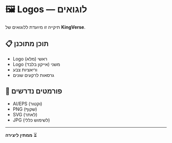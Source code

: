 # 🖼 Logos — לוגואים

תיקייה זו מיועדת ללוגואים של **KingVerse**.

## 📋 תוכן מתוכנן

- Logo ראשי (מלא)
- Logo משני (אייקון בלבד)
- וריאציות צבע
- גרסאות לרקעים שונים

## 📏 פורמטים נדרשים

- AI/EPS (וקטור)
- PNG (שקוף)
- SVG (לאתר)
- JPG (לשימוש כללי)

---

**ממתין ליצירה** ⏳

